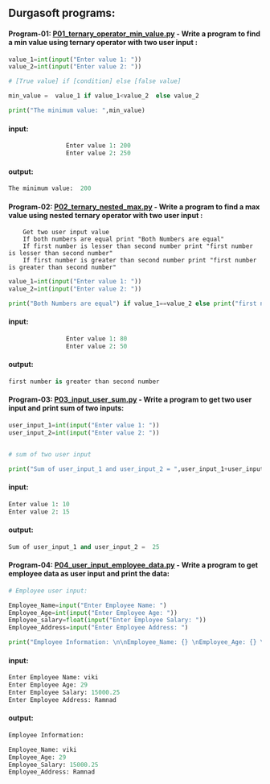 ## Durgasoft programs:

#### Program-01: [P01_ternary_operator_min_value.py](https://github.com/pknviki95/Python/tree/main/practices/DurgaSoft/P01_ternary_operator_min_value.py) - Write a  program to find a min value using ternary operator with two user input :

```python
value_1=int(input("Enter value 1: "))
value_2=int(input("Enter value 2: "))

# [True value] if [condition] else [false value]

min_value =  value_1 if value_1<value_2  else value_2

print("The minimum value: ",min_value)
```

#### input:
```python
                Enter value 1: 200
                Enter value 2: 250
```
#### output:

```python
The minimum value:  200
```

#### Program-02: [P02_ternary_nested_max.py](https://github.com/pknviki95/Python/tree/main/practices/DurgaSoft/P02_ternary_nested_max.py) - Write a  program to find a max value using nested ternary operator with two user input :
```
    Get two user input value
    If both numbers are equal print "Both Numbers are equal" 
    If first number is lesser than second number print "first number is lesser than second number"
    If first number is greater than second number print "first number is greater than second number"
```
```python
value_1=int(input("Enter value 1: "))
value_2=int(input("Enter value 2: "))

print("Both Numbers are equal") if value_1==value_2 else print("first number is lesser than second number") if value_1<value_2 else print("first number is greater than second number")
```

#### input:
```python
                Enter value 1: 80
                Enter value 2: 50
```
#### output:
```python
first number is greater than second number
```

#### Program-03: [P03_input_user_sum.py](https://github.com/pknviki95/Python/tree/main/practices/DurgaSoft/P03_input_user_sum.py) - Write a  program to get two user input and print sum of two inputs:

```python
user_input_1=int(input("Enter value 1: "))
user_input_2=int(input("Enter value 2: "))


# sum of two user input

print("Sum of user_input_1 and user_input_2 = ",user_input_1+user_input_2)
```

#### input:
```python
Enter value 1: 10
Enter value 2: 15
```
#### output:
```python
Sum of user_input_1 and user_input_2 =  25
```

#### Program-04: [P04_user_input_employee_data.py](https://github.com/pknviki95/Python/tree/main/practices/DurgaSoft/P04_user_input_employee_data.py) - Write a  program to get employee data as user input and print the data:

```python
# Employee user input:

Employee_Name=input("Enter Employee Name: ")
Employee_Age=int(input("Enter Employee Age: "))
Employee_salary=float(input("Enter Employee Salary: "))
Employee_Address=input("Enter Employee Address: ")

print("Employee Information: \n\nEmployee_Name: {} \nEmployee_Age: {} \nEmployee_Salary: {} \nEmployee_Address: {}".format(Employee_Name,Employee_Age,Employee_salary,Employee_Address))
```
#### input:
```python
Enter Employee Name: viki
Enter Employee Age: 29
Enter Employee Salary: 15000.25
Enter Employee Address: Ramnad
```
#### output:
```python
Employee Information: 

Employee_Name: viki 
Employee_Age: 29 
Employee_Salary: 15000.25 
Employee_Address: Ramnad
```